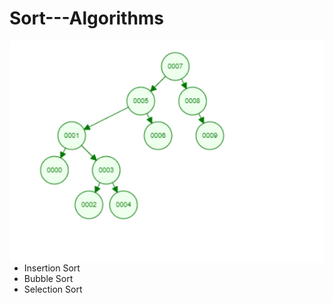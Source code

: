 # Sort---Algorithms
<img align="right" src="https://github.com/1omerozturk/Sort---Algorithms/blob/master/image/bst.png?raw=true"/>
<p align="left" >
<ul>
<li>Insertion Sort</li>
<li>Bubble Sort</li>
<li>Selection Sort</li>
</ul>
</p>
